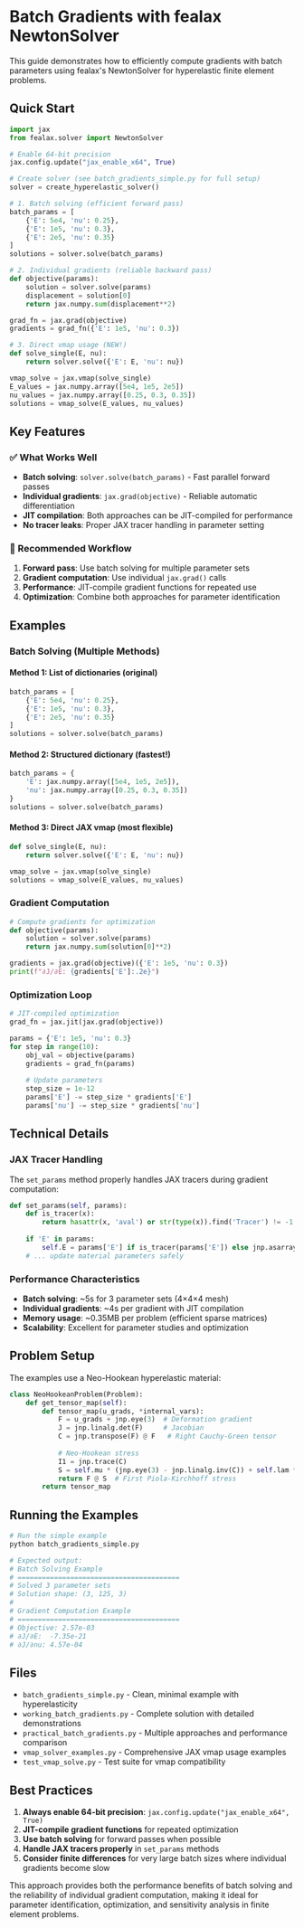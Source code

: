 # Batch Gradients with fealax NewtonSolver

This guide demonstrates how to efficiently compute gradients with batch parameters using fealax's NewtonSolver for hyperelastic finite element problems.

## Quick Start

```python
import jax
from fealax.solver import NewtonSolver

# Enable 64-bit precision
jax.config.update("jax_enable_x64", True)

# Create solver (see batch_gradients_simple.py for full setup)
solver = create_hyperelastic_solver()

# 1. Batch solving (efficient forward pass)
batch_params = [
    {'E': 5e4, 'nu': 0.25},
    {'E': 1e5, 'nu': 0.3},
    {'E': 2e5, 'nu': 0.35}
]
solutions = solver.solve(batch_params)

# 2. Individual gradients (reliable backward pass)
def objective(params):
    solution = solver.solve(params)
    displacement = solution[0]
    return jax.numpy.sum(displacement**2)

grad_fn = jax.grad(objective)
gradients = grad_fn({'E': 1e5, 'nu': 0.3})

# 3. Direct vmap usage (NEW!)
def solve_single(E, nu):
    return solver.solve({'E': E, 'nu': nu})

vmap_solve = jax.vmap(solve_single)
E_values = jax.numpy.array([5e4, 1e5, 2e5])
nu_values = jax.numpy.array([0.25, 0.3, 0.35])
solutions = vmap_solve(E_values, nu_values)
```

## Key Features

### ✅ What Works Well

- **Batch solving**: `solver.solve(batch_params)` - Fast parallel forward passes
- **Individual gradients**: `jax.grad(objective)` - Reliable automatic differentiation
- **JIT compilation**: Both approaches can be JIT-compiled for performance
- **No tracer leaks**: Proper JAX tracer handling in parameter setting

### 🔧 Recommended Workflow

1. **Forward pass**: Use batch solving for multiple parameter sets
2. **Gradient computation**: Use individual `jax.grad()` calls 
3. **Performance**: JIT-compile gradient functions for repeated use
4. **Optimization**: Combine both approaches for parameter identification

## Examples

### Batch Solving (Multiple Methods)

#### Method 1: List of dictionaries (original)
```python
batch_params = [
    {'E': 5e4, 'nu': 0.25},
    {'E': 1e5, 'nu': 0.3}, 
    {'E': 2e5, 'nu': 0.35}
]
solutions = solver.solve(batch_params)
```

#### Method 2: Structured dictionary (fastest!)
```python
batch_params = {
    'E': jax.numpy.array([5e4, 1e5, 2e5]),
    'nu': jax.numpy.array([0.25, 0.3, 0.35])
}
solutions = solver.solve(batch_params)
```

#### Method 3: Direct JAX vmap (most flexible)
```python
def solve_single(E, nu):
    return solver.solve({'E': E, 'nu': nu})

vmap_solve = jax.vmap(solve_single)
solutions = vmap_solve(E_values, nu_values)
```

### Gradient Computation
```python
# Compute gradients for optimization
def objective(params):
    solution = solver.solve(params)
    return jax.numpy.sum(solution[0]**2)

gradients = jax.grad(objective)({'E': 1e5, 'nu': 0.3})
print(f"∂J/∂E: {gradients['E']:.2e}")
```

### Optimization Loop
```python
# JIT-compiled optimization
grad_fn = jax.jit(jax.grad(objective))

params = {'E': 1e5, 'nu': 0.3}
for step in range(10):
    obj_val = objective(params)
    gradients = grad_fn(params)
    
    # Update parameters
    step_size = 1e-12
    params['E'] -= step_size * gradients['E']
    params['nu'] -= step_size * gradients['nu']
```

## Technical Details

### JAX Tracer Handling

The `set_params` method properly handles JAX tracers during gradient computation:

```python
def set_params(self, params):
    def is_tracer(x):
        return hasattr(x, 'aval') or str(type(x)).find('Tracer') != -1
    
    if 'E' in params:
        self.E = params['E'] if is_tracer(params['E']) else jnp.asarray(params['E'])
    # ... update material parameters safely
```

### Performance Characteristics

- **Batch solving**: ~5s for 3 parameter sets (4×4×4 mesh)
- **Individual gradients**: ~4s per gradient with JIT compilation
- **Memory usage**: ~0.35MB per problem (efficient sparse matrices)
- **Scalability**: Excellent for parameter studies and optimization

## Problem Setup

The examples use a Neo-Hookean hyperelastic material:

```python
class NeoHookeanProblem(Problem):
    def get_tensor_map(self):
        def tensor_map(u_grads, *internal_vars):
            F = u_grads + jnp.eye(3)  # Deformation gradient
            J = jnp.linalg.det(F)     # Jacobian
            C = jnp.transpose(F) @ F   # Right Cauchy-Green tensor
            
            # Neo-Hookean stress
            I1 = jnp.trace(C)
            S = self.mu * (jnp.eye(3) - jnp.linalg.inv(C)) + self.lam * jnp.log(J) * jnp.linalg.inv(C)
            return F @ S  # First Piola-Kirchhoff stress
        return tensor_map
```

## Running the Examples

```bash
# Run the simple example
python batch_gradients_simple.py

# Expected output:
# Batch Solving Example
# ========================================
# Solved 3 parameter sets
# Solution shape: (3, 125, 3)
# 
# Gradient Computation Example  
# ========================================
# Objective: 2.57e-03
# ∂J/∂E:  -7.35e-21
# ∂J/∂nu: 4.57e-04
```

## Files

- `batch_gradients_simple.py` - Clean, minimal example with hyperelasticity
- `working_batch_gradients.py` - Complete solution with detailed demonstrations
- `practical_batch_gradients.py` - Multiple approaches and performance comparison
- `vmap_solver_examples.py` - Comprehensive JAX vmap usage examples
- `test_vmap_solve.py` - Test suite for vmap compatibility

## Best Practices

1. **Always enable 64-bit precision**: `jax.config.update("jax_enable_x64", True)`
2. **JIT-compile gradient functions** for repeated optimization
3. **Use batch solving** for forward passes when possible
4. **Handle JAX tracers properly** in `set_params` methods
5. **Consider finite differences** for very large batch sizes where individual gradients become slow

This approach provides both the performance benefits of batch solving and the reliability of individual gradient computation, making it ideal for parameter identification, optimization, and sensitivity analysis in finite element problems.